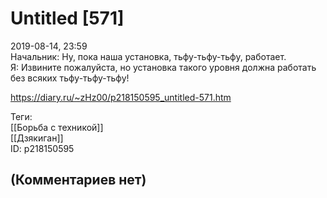 Untitled [571]
==============

  
2019-08-14, 23:59  
 Начальник: Ну, пока наша установка, тьфу-тьфу-тьфу, работает.   
 Я: Извините пожалуйста, но установка такого уровня должна работать без всяких тьфу-тьфу-тьфу!   
  
<https://diary.ru/~zHz00/p218150595_untitled-571.htm>  
  
Теги:  
[[Борьба с техникой]]  
[[Дзякиган]]  
ID: p218150595  


(Комментариев нет)
------------------